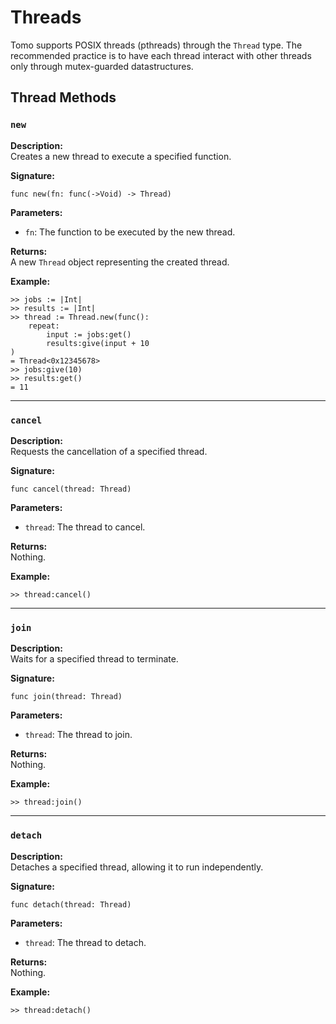 # Threads

Tomo supports POSIX threads (pthreads) through the `Thread` type. The
recommended practice is to have each thread interact with other threads only
through mutex-guarded datastructures.

## Thread Methods

### `new`

**Description:**  
Creates a new thread to execute a specified function.

**Signature:**  
```tomo
func new(fn: func(->Void) -> Thread)
```

**Parameters:**

- `fn`: The function to be executed by the new thread.

**Returns:**  
A new `Thread` object representing the created thread.

**Example:**  
```tomo
>> jobs := |Int|
>> results := |Int|
>> thread := Thread.new(func():
    repeat:
        input := jobs:get()
        results:give(input + 10
)
= Thread<0x12345678>
>> jobs:give(10)
>> results:get()
= 11
```

---

### `cancel`

**Description:**  
Requests the cancellation of a specified thread.

**Signature:**  
```tomo
func cancel(thread: Thread)
```

**Parameters:**

- `thread`: The thread to cancel.

**Returns:**  
Nothing.

**Example:**  
```tomo
>> thread:cancel()
```

---

### `join`

**Description:**  
Waits for a specified thread to terminate.

**Signature:**  
```tomo
func join(thread: Thread)
```

**Parameters:**

- `thread`: The thread to join.

**Returns:**  
Nothing.

**Example:**  
```tomo
>> thread:join()
```

---

### `detach`

**Description:**  
Detaches a specified thread, allowing it to run independently.

**Signature:**  
```tomo
func detach(thread: Thread)
```

**Parameters:**

- `thread`: The thread to detach.

**Returns:**  
Nothing.

**Example:**  
```tomo
>> thread:detach()
```
